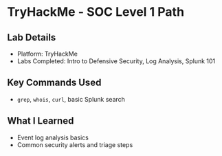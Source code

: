 # TryHackMe - SOC Level 1 Path

## Lab Details
- Platform: TryHackMe
- Labs Completed: Intro to Defensive Security, Log Analysis, Splunk 101

## Key Commands Used
- `grep`, `whois`, `curl`, basic Splunk search

## What I Learned
- Event log analysis basics
- Common security alerts and triage steps
